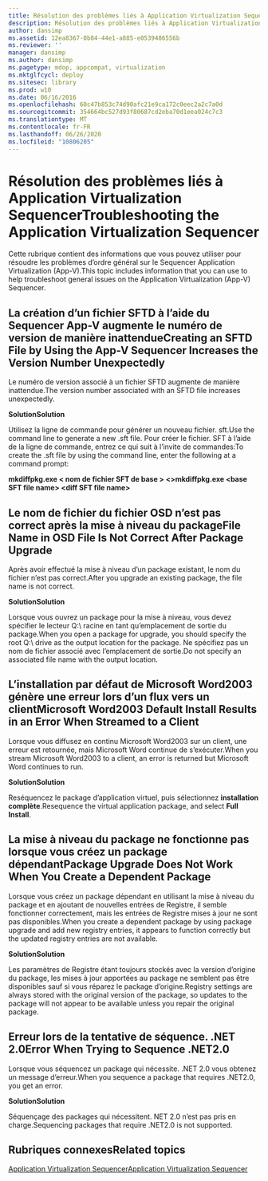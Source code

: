 ```yaml
---
title: Résolution des problèmes liés à Application Virtualization Sequencer
description: Résolution des problèmes liés à Application Virtualization Sequencer
author: dansimp
ms.assetid: 12ea8367-0b84-44e1-a885-e0539486556b
ms.reviewer: ''
manager: dansimp
ms.author: dansimp
ms.pagetype: mdop, appcompat, virtualization
ms.mktglfcycl: deploy
ms.sitesec: library
ms.prod: w10
ms.date: 06/16/2016
ms.openlocfilehash: 60c47b853c74d90afc21e9ca172c0eec2a2c7a0d
ms.sourcegitcommit: 354664bc527d93f80687cd2eba70d1eea024c7c3
ms.translationtype: MT
ms.contentlocale: fr-FR
ms.lasthandoff: 06/26/2020
ms.locfileid: "10806205"
---
```

# <span data-ttu-id="2b82b-103">Résolution des problèmes liés à Application Virtualization Sequencer</span><span class="sxs-lookup"><span data-stu-id="2b82b-103">Troubleshooting the Application Virtualization Sequencer</span></span>


<span data-ttu-id="2b82b-104">Cette rubrique contient des informations que vous pouvez utiliser pour résoudre les problèmes d’ordre général sur le Sequencer Application Virtualization (App-V).</span><span class="sxs-lookup"><span data-stu-id="2b82b-104">This topic includes information that you can use to help troubleshoot general issues on the Application Virtualization (App-V) Sequencer.</span></span>

## <span data-ttu-id="2b82b-105">La création d’un fichier SFTD à l’aide du Sequencer App-V augmente le numéro de version de manière inattendue</span><span class="sxs-lookup"><span data-stu-id="2b82b-105">Creating an SFTD File by Using the App-V Sequencer Increases the Version Number Unexpectedly</span></span>


<span data-ttu-id="2b82b-106">Le numéro de version associé à un fichier SFTD augmente de manière inattendue.</span><span class="sxs-lookup"><span data-stu-id="2b82b-106">The version number associated with an SFTD file increases unexpectedly.</span></span>

**<span data-ttu-id="2b82b-107">Solution</span><span class="sxs-lookup"><span data-stu-id="2b82b-107">Solution</span></span>**

<span data-ttu-id="2b82b-108">Utilisez la ligne de commande pour générer un nouveau fichier. sft.</span><span class="sxs-lookup"><span data-stu-id="2b82b-108">Use the command line to generate a new .sft file.</span></span> <span data-ttu-id="2b82b-109">Pour créer le fichier. SFT à l’aide de la ligne de commande, entrez ce qui suit à l’invite de commandes:</span><span class="sxs-lookup"><span data-stu-id="2b82b-109">To create the .sft file by using the command line, enter the following at a command prompt:</span></span>

**<span data-ttu-id="2b82b-110">mkdiffpkg.exe &lt; nom de fichier SFT de base &gt; &lt;&gt;</span><span class="sxs-lookup"><span data-stu-id="2b82b-110">mkdiffpkg.exe &lt;base SFT file name&gt; &lt;diff SFT file name&gt;</span></span>**

## <a href="" id="file-name-in-osd-file-is-not-correct-after-package-upgrade-"></a><span data-ttu-id="2b82b-111">Le nom de fichier du fichier OSD n’est pas correct après la mise à niveau du package</span><span class="sxs-lookup"><span data-stu-id="2b82b-111">File Name in OSD File Is Not Correct After Package Upgrade</span></span>


<span data-ttu-id="2b82b-112">Après avoir effectué la mise à niveau d’un package existant, le nom du fichier n’est pas correct.</span><span class="sxs-lookup"><span data-stu-id="2b82b-112">After you upgrade an existing package, the file name is not correct.</span></span>

**<span data-ttu-id="2b82b-113">Solution</span><span class="sxs-lookup"><span data-stu-id="2b82b-113">Solution</span></span>**

<span data-ttu-id="2b82b-114">Lorsque vous ouvrez un package pour la mise à niveau, vous devez spécifier le lecteur Q:\\ racine en tant qu’emplacement de sortie du package.</span><span class="sxs-lookup"><span data-stu-id="2b82b-114">When you open a package for upgrade, you should specify the root Q:\\ drive as the output location for the package.</span></span> <span data-ttu-id="2b82b-115">Ne spécifiez pas un nom de fichier associé avec l’emplacement de sortie.</span><span class="sxs-lookup"><span data-stu-id="2b82b-115">Do not specify an associated file name with the output location.</span></span>

## <span data-ttu-id="2b82b-116">L’installation par défaut de Microsoft Word2003 génère une erreur lors d’un flux vers un client</span><span class="sxs-lookup"><span data-stu-id="2b82b-116">Microsoft Word2003 Default Install Results in an Error When Streamed to a Client</span></span>


<span data-ttu-id="2b82b-117">Lorsque vous diffusez en continu Microsoft Word2003 sur un client, une erreur est retournée, mais Microsoft Word continue de s’exécuter.</span><span class="sxs-lookup"><span data-stu-id="2b82b-117">When you stream Microsoft Word2003 to a client, an error is returned but Microsoft Word continues to run.</span></span>

**<span data-ttu-id="2b82b-118">Solution</span><span class="sxs-lookup"><span data-stu-id="2b82b-118">Solution</span></span>**

<span data-ttu-id="2b82b-119">Reséquencez le package d’application virtuel, puis sélectionnez **installation complète**.</span><span class="sxs-lookup"><span data-stu-id="2b82b-119">Resequence the virtual application package, and select **Full Install**.</span></span>

## <span data-ttu-id="2b82b-120">La mise à niveau du package ne fonctionne pas lorsque vous créez un package dépendant</span><span class="sxs-lookup"><span data-stu-id="2b82b-120">Package Upgrade Does Not Work When You Create a Dependent Package</span></span>


<span data-ttu-id="2b82b-121">Lorsque vous créez un package dépendant en utilisant la mise à niveau du package et en ajoutant de nouvelles entrées de Registre, il semble fonctionner correctement, mais les entrées de Registre mises à jour ne sont pas disponibles.</span><span class="sxs-lookup"><span data-stu-id="2b82b-121">When you create a dependent package by using package upgrade and add new registry entries, it appears to function correctly but the updated registry entries are not available.</span></span>

**<span data-ttu-id="2b82b-122">Solution</span><span class="sxs-lookup"><span data-stu-id="2b82b-122">Solution</span></span>**

<span data-ttu-id="2b82b-123">Les paramètres de Registre étant toujours stockés avec la version d’origine du package, les mises à jour apportées au package ne semblent pas être disponibles sauf si vous réparez le package d’origine.</span><span class="sxs-lookup"><span data-stu-id="2b82b-123">Registry settings are always stored with the original version of the package, so updates to the package will not appear to be available unless you repair the original package.</span></span>

## <span data-ttu-id="2b82b-124">Erreur lors de la tentative de séquence. .NET 2.0</span><span class="sxs-lookup"><span data-stu-id="2b82b-124">Error When Trying to Sequence .NET2.0</span></span>


<span data-ttu-id="2b82b-125">Lorsque vous séquencez un package qui nécessite. .NET 2.0 vous obtenez un message d’erreur.</span><span class="sxs-lookup"><span data-stu-id="2b82b-125">When you sequence a package that requires .NET2.0, you get an error.</span></span>

**<span data-ttu-id="2b82b-126">Solution</span><span class="sxs-lookup"><span data-stu-id="2b82b-126">Solution</span></span>**

<span data-ttu-id="2b82b-127">Séquençage des packages qui nécessitent. NET 2.0 n’est pas pris en charge.</span><span class="sxs-lookup"><span data-stu-id="2b82b-127">Sequencing packages that require .NET2.0 is not supported.</span></span>

## <span data-ttu-id="2b82b-128">Rubriques connexes</span><span class="sxs-lookup"><span data-stu-id="2b82b-128">Related topics</span></span>


[<span data-ttu-id="2b82b-129">Application Virtualization Sequencer</span><span class="sxs-lookup"><span data-stu-id="2b82b-129">Application Virtualization Sequencer</span></span>](application-virtualization-sequencer.md)

 

 





